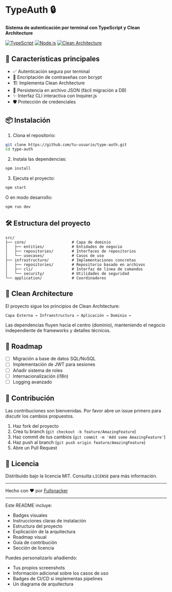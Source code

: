 # TypeAuth 🔒

**Sistema de autenticación por terminal con TypeScript y Clean Architecture**

[![TypeScript](https://img.shields.io/badge/TypeScript-3178C6?style=for-the-badge&logo=typescript&logoColor=white)](https://www.typescriptlang.org/)
[![Node.js](https://img.shields.io/badge/Node.js-339933?style=for-the-badge&logo=nodedotjs&logoColor=white)](https://nodejs.org/)
[![Clean Architecture](https://img.shields.io/badge/Clean_Architecture-6DB33F?style=for-the-badge)](https://blog.cleancoder.com/uncle-bob/2012/08/13/the-clean-architecture.html)

## 🚀 Características principales

- ✅ Autenticación segura por terminal
- 🔐 Encriptación de contraseñas con bcrypt
- 🏗️ Implementa Clean Architecture
- 📁 Persistencia en archivo JSON (fácil migración a DB)
- ✨ Interfaz CLI interactiva con Inquirer.js
- 🛡️ Protección de credenciales

## 📦 Instalación

1. Clona el repositorio:

```bash
git clone https://github.com/tu-usuario/type-auth.git
cd type-auth
```

2. Instala las dependencias:

```bash
npm install
```

3. Ejecuta el proyecto:

```bash
npm start
```

O en modo desarrollo:

```bash
npm run dev
```

## 🛠️ Estructura del proyecto

```
src/
├── core/                    # Capa de dominio
│   ├── entities/            # Entidades de negocio
│   ├── repositories/        # Interfaces de repositorios
│   └── usecases/            # Casos de uso
├── infrastructure/          # Implementaciones concretas
│   ├── repositories/        # Repositorio basado en archivos
│   ├── cli/                 # Interfaz de línea de comandos
│   └── security/            # Utilidades de seguridad
└── application/             # Coordinadores
```

<!--
## 🎨 Capturas de pantalla

![Menú principal](docs/screenshots/main-menu.png)
_Menú principal interactivo_

![Registro de usuario](docs/screenshots/register.png)
_Proceso de registro_ -->

## 🧠 Clean Architecture

El proyecto sigue los principios de Clean Architecture:

```
Capa Externa → Infraestructura → Aplicación → Dominio ←
```

Las dependencias fluyen hacia el centro (dominio), manteniendo el negocio independiente de frameworks y detalles técnicos.

## 📝 Roadmap

- [ ] Migración a base de datos SQL/NoSQL
- [ ] Implementación de JWT para sesiones
- [ ] Añadir sistema de roles
- [ ] Internacionalización (i18n)
- [ ] Logging avanzado

## 🤝 Contribución

Las contribuciones son bienvenidas. Por favor abre un issue primero para discutir los cambios propuestos.

1. Haz fork del proyecto
2. Crea tu branch (`git checkout -b feature/AmazingFeature`)
3. Haz commit de tus cambios (`git commit -m 'Add some AmazingFeature'`)
4. Haz push al branch (`git push origin feature/AmazingFeature`)
5. Abre un Pull Request

## 📄 Licencia

Distribuido bajo la licencia MIT. Consulta `LICENSE` para más información.

---

Hecho con ❤️ por [Fullsnacker](https://fullsnacker.github.io)

---

Este README incluye:

- Badges visuales
- Instrucciones claras de instalación
- Estructura del proyecto
- Explicación de la arquitectura
- Roadmap visual
- Guía de contribución
- Sección de licencia

Puedes personalizarlo añadiendo:

- Tus propios screenshots
- Información adicional sobre los casos de uso
- Badges de CI/CD si implementas pipelines
- Un diagrama de arquitectura
